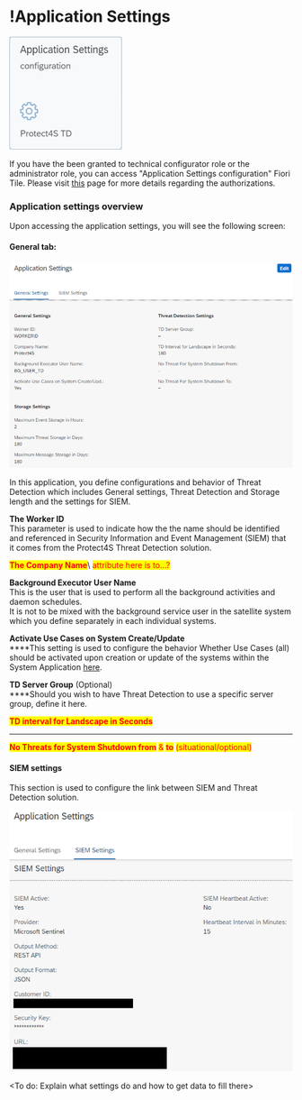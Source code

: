 # !Application Settings

![Application Settings configuration](<../.gitbook/assets/image (29).png>)

If you have the been granted to technical configurator role or the administrator role, you can access "Application Settings configuration" Fiori Tile. Please visit [this](systems-in-threat-detection/system-configuration-fiori-application/users-and-authorizations/authorizations.md) page for more details regarding the authorizations.



### Application settings overview

Upon accessing the application settings, you will see the following screen:

#### General tab:

![General settings](<../.gitbook/assets/image (20).png>)

In this application, you define configurations and behavior of Threat Detection which includes General settings, Threat Detection and Storage length and the settings for SIEM.

**The Worker ID**\
This parameter is used to indicate how the the name should be identified and referenced in Security Information and Event Management (SIEM) that it comes from the Protect4S Threat Detection solution.

<mark style="color:red;">**The Company Name**</mark>\ <mark style="color:red;">attribute here is to...?</mark>

**Background Executor User Name**\
This is the user that is used to perform all the background activities and daemon schedules.\
It is not to be mixed with the background service user in the satellite system which you define separately in each individual systems.

**Activate Use Cases on System Create/Update**\
****This setting is used to configure the behavior Whether Use Cases (all) should be activated upon creation or update of the systems within the System Application [here](systems-in-threat-detection/system-configuration-fiori-application/).

**TD Server Group** (Optional)\
****Should you wish to have Threat Detection to use a specific server group, define it here.

<mark style="color:red;">**TD interval for Landscape in Seconds**</mark>

****

<mark style="color:red;">**No Threats for System Shutdown from**</mark> <mark style="color:red;"></mark><mark style="color:red;">&</mark> <mark style="color:red;"></mark><mark style="color:red;">**to**</mark> <mark style="color:red;"></mark><mark style="color:red;">(situational/optional)</mark>



#### SIEM settings

This section is used to configure the link between SIEM and Threat Detection solution.

![SIEM settings](../.gitbook/assets/image.png)

\<To do: Explain what settings do and how to get data to fill there>



